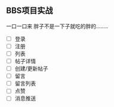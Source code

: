 ## BBS项目实战
一口一口来  胖子不是一下子就吃的胖的........

* [ ] 登录
* [ ] 注册
* [ ] 列表
* [ ] 帖子详情
* [ ] 创建/更新帖子
* [ ] 留言
* [ ] 留言列表
* [ ] 点赞
* [ ] 消息推送
